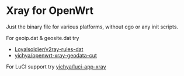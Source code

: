 # Xray for OpenWrt

Just the binary file for various platforms, without cgo or any init scripts.

For geoip.dat & geosite.dat try

* [Loyalsoldier/v2ray-rules-dat](https://github.com/Loyalsoldier/v2ray-rules-dat)
* [yichya/openwrt-xray-geodata-cut](https://github.com/yichya/openwrt-xray-geodata-cut)

For LuCI support try [yichya/luci-app-xray](https://github.com/yichya/luci-app-xray)
